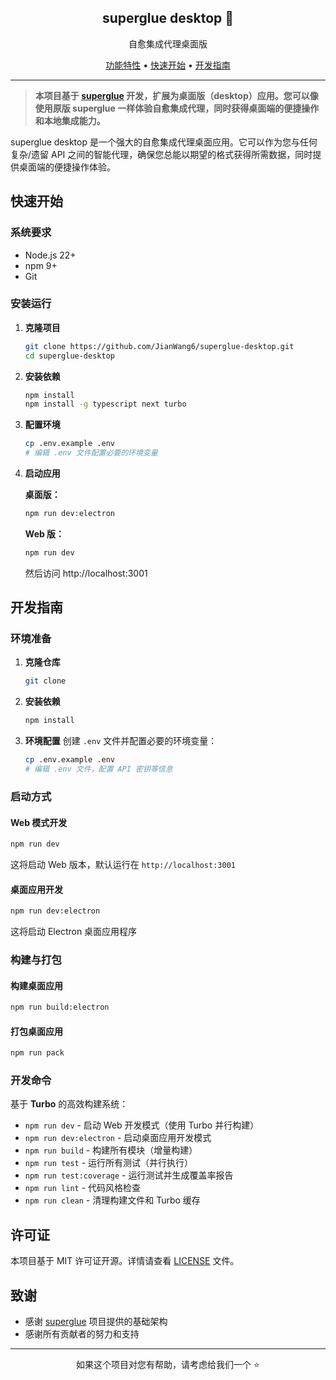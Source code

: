 <h2 align="center">superglue desktop 🍯</h2>
<p align="center">自愈集成代理桌面版</p>

<p align="center">
  <a href="#功能特性">功能特性</a> •
  <a href="#快速开始">快速开始</a> •
  <a href="#开发指南">开发指南</a> 
</p>

---

> **本项目基于 [superglue](https://github.com/superglue-ai/superglue) 开发，扩展为桌面版（desktop）应用。您可以像使用原版 superglue 一样体验自愈集成代理，同时获得桌面端的便捷操作和本地集成能力。**

superglue desktop 是一个强大的自愈集成代理桌面应用。它可以作为您与任何复杂/遗留 API 之间的智能代理，确保您总能以期望的格式获得所需数据，同时提供桌面端的便捷操作体验。



## 快速开始

### 系统要求

- Node.js 22+ 
- npm 9+
- Git

### 安装运行

1. **克隆项目**
   ```bash
   git clone https://github.com/JianWang6/superglue-desktop.git
   cd superglue-desktop
   ```

2. **安装依赖**
   ```bash
   npm install
   npm install -g typescript next turbo
   ```

3. **配置环境**
   ```bash
   cp .env.example .env
   # 编辑 .env 文件配置必要的环境变量
   ```

4. **启动应用**
   
   **桌面版：**
   ```bash
   npm run dev:electron
   ```
   
   **Web 版：**
   ```bash
   npm run dev
   ```
   然后访问 http://localhost:3001

## 开发指南

### 环境准备

1. **克隆仓库**
   ```bash
   git clone 
   ```

2. **安装依赖**
   ```bash
   npm install
   ```

3. **环境配置**
   创建 `.env` 文件并配置必要的环境变量：
   ```bash
   cp .env.example .env
   # 编辑 .env 文件，配置 API 密钥等信息
   ```

### 启动方式

#### Web 模式开发
```bash
npm run dev
```
这将启动 Web 版本，默认运行在 `http://localhost:3001`

#### 桌面应用开发
```bash
npm run dev:electron
```
这将启动 Electron 桌面应用程序


### 构建与打包


#### 构建桌面应用
```bash
npm run build:electron
```

#### 打包桌面应用
```bash
npm run pack
```

### 开发命令

基于 **Turbo** 的高效构建系统：

- `npm run dev` - 启动 Web 开发模式（使用 Turbo 并行构建）
- `npm run dev:electron` - 启动桌面应用开发模式
- `npm run build` - 构建所有模块（增量构建）
- `npm run test` - 运行所有测试（并行执行）
- `npm run test:coverage` - 运行测试并生成覆盖率报告
- `npm run lint` - 代码风格检查
- `npm run clean` - 清理构建文件和 Turbo 缓存




## 许可证

本项目基于 MIT 许可证开源。详情请查看 [LICENSE](./LICENSE) 文件。

## 致谢

- 感谢 [superglue](https://github.com/superglue-ai/superglue) 项目提供的基础架构
- 感谢所有贡献者的努力和支持

---

<p align="center">
  如果这个项目对您有帮助，请考虑给我们一个 ⭐️
</p>


